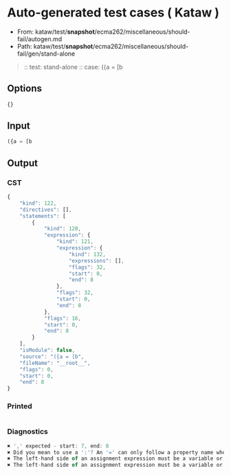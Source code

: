# Auto-generated test cases ( Kataw )
- From: kataw/test/__snapshot__/ecma262/miscellaneous/should-fail/autogen.md
- Path: kataw/test/__snapshot__/ecma262/miscellaneous/should-fail/gen/stand-alone
> :: test: stand-alone
> :: case: ({a = [b
## Options

`````js
{}
`````
## Input

`````js
({a = [b
`````
## Output

### CST

```javascript
{
    "kind": 122,
    "directives": [],
    "statements": [
        {
            "kind": 120,
            "expression": {
                "kind": 121,
                "expression": {
                    "kind": 132,
                    "expressions": [],
                    "flags": 32,
                    "start": 0,
                    "end": 8
                },
                "flags": 32,
                "start": 0,
                "end": 8
            },
            "flags": 16,
            "start": 0,
            "end": 8
        }
    ],
    "isModule": false,
    "source": "({a = [b",
    "fileName": "__root__",
    "flags": 0,
    "start": 0,
    "end": 8
}
```

### Printed

```javascript

```

### Diagnostics

```javascript
✖ ',' expected - start: 7, end: 8
✖ Did you mean to use a ':'? An '=' can only follow a property name when the containing object literal is part of a destructuring - start: 8, end: 8
✖ The left-hand side of an assignment expression must be a variable or a property access - start: 8, end: 8
✖ The left-hand side of an assignment expression must be a variable or a property access - start: 8, end: 8

```

